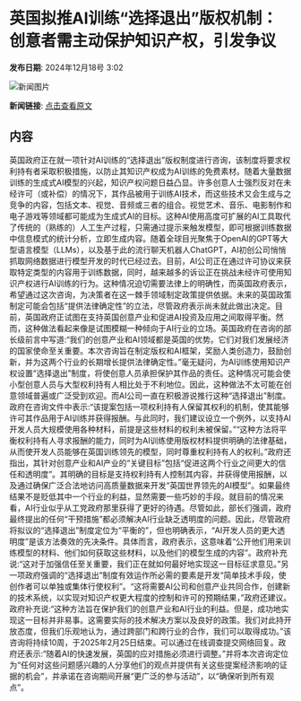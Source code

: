 # 英国拟推AI训练“选择退出”版权机制：创意者需主动保护知识产权，引发争议

**发布日期**: 2024年12月18号 3:02

![新闻图片](https://pic.chinaz.com/picmap/202005261144375677_13.jpg)

**新闻链接**: [点击查看原文](https://www.aibase.com/zh/news/14056)

## 内容

英国政府正在就一项针对AI训练的“选择退出”版权制度进行咨询，该制度将要求权利持有者采取积极措施，以防止其知识产权成为AI训练的免费素材。随着大量数据训练的生成式AI模型的兴起，知识产权问题日益凸显。许多创意人士强烈反对在未经许可（或补偿）的情况下，其作品被用于训练AI技术，而这些技术又会生成与之竞争的内容，包括文本、视觉、音频或三者的组合。视觉艺术、音乐、电影制作和电子游戏等领域都可能成为生成式AI的目标。这种AI使用高度可扩展的AI工具取代了传统的（熟练的）人工生产过程，只需通过提示来触发模型，即可根据训练数据中信息模式的统计分析，立即生成内容。随着全球目光聚焦于OpenAI的GPT等大型语言模型（LLMs），以及基于此的流行聊天机器人ChatGPT，AI初创公司悄悄抓取网络数据进行模型开发的时代已经过去。目前，AI公司正在通过许可协议来获取特定类型的内容用于训练数据，同时，越来越多的诉讼正在挑战未经许可使用知识产权进行AI训练的行为。这种情况迫切需要法律上的明确性，而英国政府表示，希望通过这次咨询，为决策者在这一棘手领域制定政策提供依据。未来的英国政策制定可能会包括“提供法律确定性”的立法，尽管政府表示尚未就此做出决定。目前，英国政府正试图在支持英国创意产业和促进AI投资及应用之间取得平衡。然而，这种做法看起来像是试图模糊一种倾向于AI行业的立场。英国政府在咨询的部长级前言中写道:“我们的创意产业和AI领域都是英国的优势。它们对我们发展经济的国家使命至关重要。本次咨询旨在制定版权和AI框架，奖励人类创造力，鼓励创新，并为这两个行业的长期增长提供法律确定性。”毫无疑问，为AI训练使用知识产权设置“选择退出”制度，将使创意人员承担保护其作品的责任。这种情况可能会使小型创意人员与大型权利持有人相比处于不利地位。因此，这种做法不太可能在创意领域普遍或广泛受到欢迎。而AI公司一直在积极游说推行这种“选择退出”制度。政府在咨询文件中表示:“该提案包括一项权利持有人保留其权利的机制，使其能够许可其作品用于AI训练并获得报酬。与此同时，我们建议设立一个例外，以支持AI开发人员大规模使用各种材料，前提是这些材料的权利未被保留。”“这种方法将平衡权利持有人寻求报酬的能力，同时为AI训练使用版权材料提供明确的法律基础，从而使开发人员能够在英国训练领先的模型，同时尊重权利持有人的权利。”政府还指出，其针对创意产业和AI产业的“关键目标”包括“促进这两个行业之间更大的信任和透明度”。其明确的目标是支持权利持有人控制其内容，并获得使用报酬，以及通过确保广泛合法地访问高质量数据来开发“英国世界领先的AI模型”。如果最终结果不是贬低其中一个行业的利益，显然需要一些巧妙的手段。就目前的情况来看，AI行业似乎从工党政府那里获得了更好的待遇。尽管如此，部长们强调，政府最终提出的任何“干预措施”都必须解决AI行业缺乏透明度的问题。因此，尽管政府将拟议的“选择退出”制度定位为“平衡的”，但也明确表示，“AI开发人员的更大透明度”是该方法奏效的先决条件。具体而言，政府表示，这意味着“公开他们用来训练模型的材料、他们如何获取这些材料，以及他们的模型生成的内容”。政府补充说:“这对于加强信任至关重要，我们正在就如何最好地实现这一目标征求意见。”另一项政府强调的“选择退出”制度有效运作所必需的要素是开发“简单技术手段，使创作者可以单独或集体行使权利”。“这将需要AI公司和创意产业共同合作，创建新的技术系统，以实现对知识产权更大程度的控制和许可的预期结果，”政府还建议。政府补充说:“这种方法旨在保护我们的创意产业和AI行业的利益。但是，成功地实现这一目标并非易事。这需要实际的技术解决方案以及良好的政策。我们对此持开放态度，但我们乐观地认为，通过跨部门和跨行业的合作，我们可以取得成功。”该咨询将持续10周，于2025年2月25日结束。可以通过在线调查提交网络回复。政府还表示:“随着AI的快速发展，英国的应对措施必须进行调整。”并将本次咨询定位为“任何对这些问题感兴趣的人分享他们的观点并提供有关这些提案经济影响的证据的机会”，并承诺在咨询期间开展“更广泛的参与活动”，以“确保听到所有观点”。
